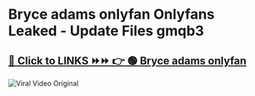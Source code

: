 
 # Bryce adams onlyfan Onlyfans Leaked - Update Files gmqb3

## <h2><a href="https://clipsfans.com/Bryce_adams_onlyfan&ref=git">🔗 Click to LINKS ⏩⏩ 👉 🟢 Bryce adams onlyfan </a></h2>

<a href="https://clipsfans.com/Bryce_adams_onlyfan&ref=git" rel="nofollow" data-target="animated-image.originalLink"><img src="https://i.ibb.co.com/xMMVF88/686577567.gif" alt="Viral Video Original" style="max-width: 100%; display: inline-block;" data-target="animated-image.originalImage"></a>

